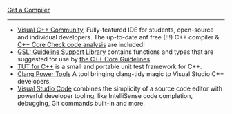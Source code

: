 [Get a Compiler](https://isocpp.org/get-started)
- - -
* [Visual C++ Community](https://www.visualstudio.com/vs/cplusplus/), Fully-featured IDE for students, open-source and individual developers. The up-to-date anf free (!!!) C++ compiler & [C++ Core Check code analysis](https://blogs.msdn.microsoft.com/vcblog/2016/10/12/cppcorecheck/) are included! 
* [GSL: Guideline Support Library](https://github.com/Microsoft/GSL) contains functions and types that are suggested for use by [the C++ Core Guidelines](https://github.com/isocpp/CppCoreGuidelines)
* [TUT for C++](https://github.com/mrzechonek/tut-framework) is a small and portable unit test framework for C++.
* [Clang Power Tools](https://marketplace.visualstudio.com/items?itemName=vs-publisher-690586.ClangPowerTools) A tool bringing clang-tidy magic to Visual Studio C++ developers.
* [Visual Studio Code](https://code.visualstudio.com/) combines the simplicity of a source code editor with powerful developer tooling, like IntelliSense code completion, debugging, Git commands built-in and more.
